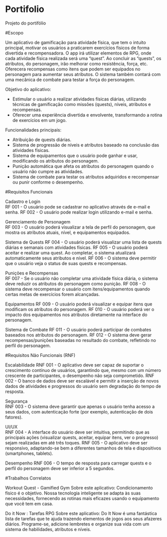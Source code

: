 # Portifolio
Projeto do portifólio


#Escopo 

Um aplicativo de gamificação para atividade física, que tem o intuito principal, motivar os usuários a praticarem exercícios físicos de forma divertida e recompensadora. O app irá utilizar elementos de RPG, onde cada atividade física realizada será uma “quest”. Ao concluir as “quests”, os atributos, do personagem, irão melhorar como resistência, força, etc. Oferecera recompensas como itens que podem ser equipados no personagem para aumentar seus atributos. O sistema também contará com uma mecânica de combate para testar a força do personagem. 

Objetivo do aplicativo: 
- Estimular o usuário a realizar atividades físicas diárias, utilizando técnicas de gamificação como missões (quests), níveis, atributos e recompensas. 
- Oferecer uma experiência divertida e envolvente, transformando a rotina de exercícios em um jogo. 

Funcionalidades principais: 
- Atribuição de quests diárias. 
- Sistema de progressão de níveis e atributos baseado na conclusão das atividades físicas. 
- Sistema de equipamentos que o usuário pode ganhar e usar, modificando os atributos do personagem. 
- Punição automática que afeta os atributos do personagem quando o usuário não cumpre as atividades. 
- Sistema de combate para testar os atributos adquiridos e recompensar ou punir conforme o desempenho. 

#Requisitos Funcionais 

Cadastro e Login  
RF 001 - O usuário pode se cadastrar no aplicativo através de e-mail e senha. 
RF 002 - O usuário pode realizar login utilizando e-mail e senha. 

Gerenciamento de Personagem  
RF 003 - O usuário poderá visualizar a tela de perfil do personagem, que mostra os atributos atuais, nível, e equipamentos equipados. 

Sistema de Quests 
RF 004 - O usuário poderá visualizar uma lista de quests diárias e semanais com atividades físicas. 
RF 005 - O usuário poderá aceitar e realizar uma quest. Ao completar, o sistema atualizará automaticamente seus atributos e nível. 
RF 006 - O sistema deve permitir que o usuário veja o status de suas quests e recompensas. 

Punições e Recompensas  
RF 007 - Se o usuário não completar uma atividade física diária, o sistema deve reduzir os atributos do personagem como punição. 
RF 008 - O sistema deve recompensar o usuário com itens/equipamentos quando certas metas de exercícios forem alcançadas. 

Equipamentos 
RF 009 - O usuário poderá visualizar e equipar itens que modificam os atributos do personagem. 
RF 010 - O usuário poderá ver o impacto dos equipamentos nos atributos diretamente na interface do personagem. 

Sistema de Combate 
RF 011 - O usuário poderá participar de combates baseados nos atributos do personagem. 
RF 012 - O sistema deve gerar recompensas/punições baseadas no resultado do combate, refletindo no perfil do personagem. 

#Requisitos Não Funcionais (RNF) 

Escalabilidade 
RNF 001 - O aplicativo deve ser capaz de suportar o crescimento contínuo de usuários, garantindo que, mesmo com um número crescente de participantes, o desempenho não seja comprometido. 
RNF 002 - O banco de dados deve ser escalável e permitir a inserção de novos dados de atividades e progressos do usuário sem degradação do tempo de resposta. 

Segurança  
RNF 003 - O sistema deve garantir que apenas o usuário tenha acesso a seus dados, com autenticação forte (por exemplo, autenticação de dois fatores). 

UI/UX  
RNF 004 - A interface do usuário deve ser intuitiva, permitindo que as principais ações (visualizar quests, aceitar, equipar itens, ver o progresso) sejam realizadas em até três toques. 
RNF 005 - O aplicativo deve ser responsivo, adaptando-se bem a diferentes tamanhos de tela e dispositivos (smartphones, tablets). 

Desempenho 
RNF 006 - O tempo de resposta para carregar quests e o perfil do personagem deve ser inferior a 5 segundos.

#Trabalhos Correlatos

Workout Quest - Gamified Gym 
Sobre este aplicativo: 
Condicionamento físico é o objetivo. Nossa tecnologia inteligente se adapta às suas necessidades, fornecendo as rotinas mais eficazes usando o equipamento que você tem em casa. 

Do it Now : Tarefas RPG 
Sobre este aplicativo: 
Do It Now é uma fantástica lista de tarefas que te ajuda trazendo elementos de jogos aos seus afazeres diários. Programe-se, adicione lembretes e organize sua vida com um sistema de habilidades, atributos e níveis.

